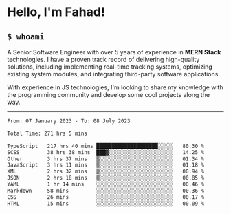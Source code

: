 <h1>Hello, I'm Fahad!</h1>

<h2><code>$ whoami</code></h2>

A Senior Software Engineer with over 5 years of experience in **MERN Stack** technologies. I have a proven track record of delivering high-quality solutions, including implementing real-time tracking systems, optimizing existing system modules, and integrating third-party software applications.

With experience in JS technologies, I'm looking to share my knowledge with the programming community and develop some cool projects along the way.

---

<!--START_SECTION:waka-->

```txt
From: 07 January 2023 - To: 08 July 2023

Total Time: 271 hrs 5 mins

TypeScript   217 hrs 40 mins ████████████████████░░░░░   80.30 %
SCSS         38 hrs 38 mins  ███▓░░░░░░░░░░░░░░░░░░░░░   14.25 %
Other        3 hrs 37 mins   ▒░░░░░░░░░░░░░░░░░░░░░░░░   01.34 %
JavaScript   3 hrs 11 mins   ▒░░░░░░░░░░░░░░░░░░░░░░░░   01.18 %
XML          2 hrs 32 mins   ▒░░░░░░░░░░░░░░░░░░░░░░░░   00.94 %
JSON         2 hrs 18 mins   ▒░░░░░░░░░░░░░░░░░░░░░░░░   00.85 %
YAML         1 hr 14 mins    ░░░░░░░░░░░░░░░░░░░░░░░░░   00.46 %
Markdown     58 mins         ░░░░░░░░░░░░░░░░░░░░░░░░░   00.36 %
CSS          26 mins         ░░░░░░░░░░░░░░░░░░░░░░░░░   00.17 %
HTML         15 mins         ░░░░░░░░░░░░░░░░░░░░░░░░░   00.09 %
```

<!--END_SECTION:waka-->

<!--
**heyFahad/heyFahad** is a ✨ _special_ ✨ repository because its `README.md` (this file) appears on your GitHub profile.

Here are some ideas to get you started:

- 🔭 I’m currently working on ...
- 🌱 I’m currently learning ...
- 👯 I’m looking to collaborate on ...
- 🤔 I’m looking for help with ...
- 💬 Ask me about ...
- 📫 How to reach me: ...
- 😄 Pronouns: ...
- ⚡ Fun fact: ...
-->
